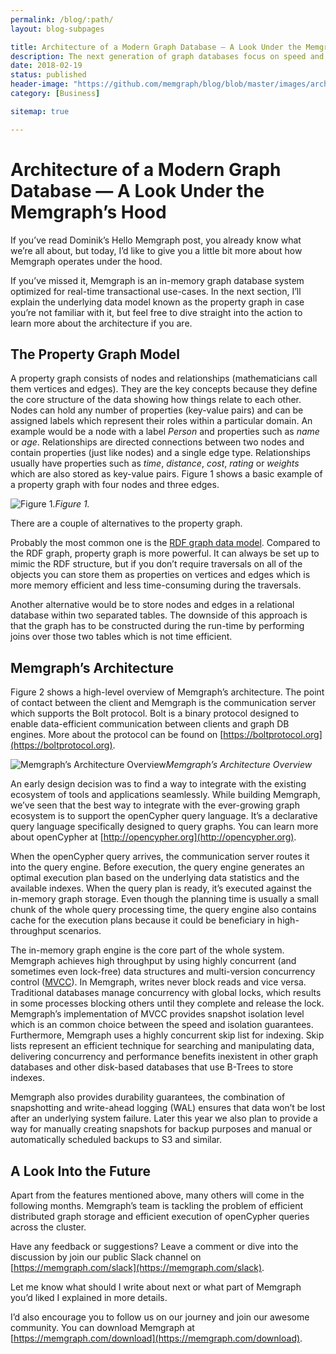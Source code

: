 ```yaml
---
permalink: /blog/:path/
layout: blog-subpages

title: Architecture of a Modern Graph Database — A Look Under the Memgraph’s Hood
description: The next generation of graph databases focus on speed and scalability
date: 2018-02-19
status: published
header-image: "https://github.com/memgraph/blog/blob/master/images/architecture.jpg?raw=true"
category: [Business]

sitemap: true

---
```


# Architecture of a Modern Graph Database — A Look Under the Memgraph’s Hood

If you’ve read Dominik’s Hello Memgraph post, you already know what we’re all about, but today, I’d like to give you a little bit more about how Memgraph operates under the hood.

If you’ve missed it, Memgraph is an in-memory graph database system optimized for real-time transactional use-cases. In the next section, I’ll explain the underlying data model known as the property graph in case you’re not familiar with it, but feel free to dive straight into the action to learn more about the architecture if you are.

## The Property Graph Model

A property graph consists of nodes and relationships (mathematicians call them vertices and edges). They are the key concepts because they define the core structure of the data showing how things relate to each other. Nodes can hold any number of properties (key-value pairs) and can be assigned labels which represent their roles within a particular domain. An example would be a node with a label *Person* and properties such as *name* or *age*. Relationships are directed connections between two nodes and contain properties (just like nodes) and a single edge type. Relationships usually have properties such as *time*, *distance*, *cost*, *rating* or *weights* which are also stored as key-value pairs. Figure 1 shows a basic example of a property graph with four nodes and three edges.

![Figure 1.](https://cdn-images-1.medium.com/max/2208/1*KakNPYHxh2TXoGuuFvqeog.png)*Figure 1.*

There are a couple of alternatives to the property graph.

Probably the most common one is the [RDF graph data model](https://en.wikipedia.org/wiki/Resource_Description_Framework). Compared to the RDF graph, property graph is more powerful. It can always be set up to mimic the RDF structure, but if you don’t require traversals on all of the objects you can store them as properties on vertices and edges which is more memory efficient and less time-consuming during the traversals.

Another alternative would be to store nodes and edges in a relational database within two separated tables. The downside of this approach is that the graph has to be constructed during the run-time by performing joins over those two tables which is not time efficient.

## Memgraph’s Architecture

Figure 2 shows a high-level overview of Memgraph’s architecture. The point of contact between the client and Memgraph is the communication server which supports the Bolt protocol. Bolt is a binary protocol designed to enable data-efficient communication between clients and graph DB engines. More about the protocol can be found on [https://boltprotocol.org](https://boltprotocol.org).

![Memgraph’s Architecture Overview](https://cdn-images-1.medium.com/max/2000/1*28aTfiofV5ZqrYQixvKD0A.png)*Memgraph’s Architecture Overview*

An early design decision was to find a way to integrate with the existing ecosystem of tools and applications seamlessly. While building Memgraph, we’ve seen that the best way to integrate with the ever-growing graph ecosystem is to support the openCypher query language. It’s a declarative query language specifically designed to query graphs. You can learn more about openCypher at [http://opencypher.org](http://opencypher.org).

When the openCypher query arrives, the communication server routes it into the query engine. Before execution, the query engine generates an optimal execution plan based on the underlying data statistics and the available indexes. When the query plan is ready, it’s executed against the in-memory graph storage. Even though the planning time is usually a small chunk of the whole query processing time, the query engine also contains cache for the execution plans because it could be beneficiary in high-throughput scenarios.

The in-memory graph engine is the core part of the whole system. Memgraph achieves high throughput by using highly concurrent (and sometimes even lock-free) data structures and multi-version concurrency control ([MVCC](https://en.wikipedia.org/wiki/Multiversion_concurrency_control)). In Memgraph, writes never block reads and vice versa. Traditional databases manage concurrency with global locks, which results in some processes blocking others until they complete and release the lock. Memgraph’s implementation of MVCC provides snapshot isolation level which is an common choice between the speed and isolation guarantees. Furthermore, Memgraph uses a highly concurrent skip list for indexing. Skip lists represent an efficient technique for searching and manipulating data, delivering concurrency and performance benefits inexistent in other graph databases and other disk-based databases that use B-Trees to store indexes.

Memgraph also provides durability guarantees, the combination of snapshotting and write-ahead logging (WAL) ensures that data won’t be lost after an underlying system failure. Later this year we also plan to provide a way for manually creating snapshots for backup purposes and manual or automatically scheduled backups to S3 and similar.

## A Look Into the Future

Apart from the features mentioned above, many others will come in the following months. Memgraph’s team is tackling the problem of efficient distributed graph storage and efficient execution of openCypher queries across the cluster.

Have any feedback or suggestions? Leave a comment or dive into the discussion by join our public Slack channel on [https://memgraph.com/slack](https://memgraph.com/slack).

Let me know what should I write about next or what part of Memgraph you’d liked I explained in more details.

I’d also encourage you to follow us on our journey and join our awesome community. You can download Memgraph at [https://memgraph.com/download](https://memgraph.com/download).
